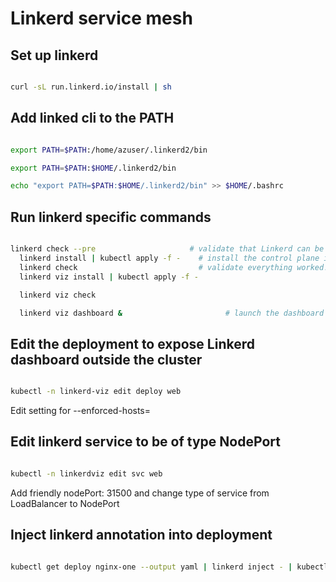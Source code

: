 # Linkerd service mesh

## Set up linkerd

```bash

curl -sL run.linkerd.io/install | sh

```

## Add linked cli to the PATH

```bash

export PATH=$PATH:/home/azuser/.linkerd2/bin

export PATH=$PATH:$HOME/.linkerd2/bin

echo "export PATH=$PATH:$HOME/.linkerd2/bin" >> $HOME/.bashrc

```

## Run linkerd specific commands

```bash

linkerd check --pre                     # validate that Linkerd can be installed
  linkerd install | kubectl apply -f -    # install the control plane into the 'linkerd' namespace
  linkerd check                           # validate everything worked!
  linkerd viz install | kubectl apply -f -

  linkerd viz check

  linkerd viz dashboard &                       # launch the dashboard

  ```

## Edit the deployment to expose Linkerd dashboard outside the cluster

```bash

kubectl -n linkerd-viz edit deploy web

```
Edit setting for --enforced-hosts=

## Edit linkerd service to be of type NodePort

```bash

kubectl -n linkerdviz edit svc web

```

Add friendly nodePort: 31500 and change type of service from LoadBalancer to NodePort

## Inject linkerd annotation into deployment

```bash

kubectl get deploy nginx-one --output yaml | linkerd inject - | kubectl apply -f -

```